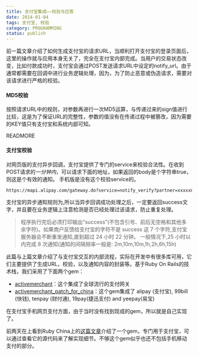 ```yaml
---
title: 支付宝集成——校验与应答
date: 2014-01-04
tags: 支付宝, 校验 
category: PROGRAMMING
status: publish
---
```


前一篇文章介绍了如何生成支付宝的请求URL，当顺利打开支付宝的登录页面后，这里的操作就与应用本身无关了，完全在支付宝内部完成。当用户的交易状态改变，比如付款成功时，支付宝会通过POST发送请求URL中设定的notify_url。由于通常都需要在回调中进行业务逻辑处理，因为，为了防止恶意或伪造请求，需要对该请求进行严格的校验。

####  MD5校验
按照请求URL中的规则，对参数再进行一次MD5运算，与传递过来的sign值进行比较，这是为了保证URL的完整性，参数的值没有在传递过程中被篡改，因为需要的KEY值只有支付宝和系统内部可知。

READMORE

####  支付宝校验
对网页版的支付异步回调，支付宝提供了专门的service来校验合法性。在收到POST请求的*一分钟内*，可以请求下面的地址，如果返回的body是个字符串true，则这是个有效的通知。
手机版是没有这个校验service的。

```html
https://mapi.alipay.com/gateway.do?service=notify_verify?partner=xxxxx&notify_id=xxxxx
```

支付宝的异步通知规则为,所以当异步回调成功处理之后，一定要返回success文字，并且要在业务逻辑上注意检测是否已经处理过该请求，防止重复处理。

>程序执行完后必须打印输出“success”(不包含引号、前后无空格和其他多 余字符)。如果商户反馈给支付宝的字符不是 success 这 7 个字符,支付宝 服务器会不断重发通知,直到超过 24 小时 22 分钟。
一般情况下,25 小时以内完成 8 次通知(通知的间隔频率一般是: 2m,10m,10m,1h,2h,6h,15h)

此篇与上篇文章介绍了与支付宝交互的内部流程，实际在开发中有很多库可用，它们主要提供了生成URL，校验，以及通知内容的封装等。基于Ruby On Rails的技术栈，我们采用了下面两个gem：

* <a href="https://github.com/Shopify/active_merchant" target="_blank">activemerchant</a>：这个集成了全球流行的支付网关
* <a href="https://github.com/flyerhzm/activemerchant_patch_for_china" target="_blank">activemerchant\_patch\_for\_china</a>：这个gem集成了 alipay (支付宝), 99bill (快钱), tenpay (财付通), 19pay(捷迅支付) and yeepay(易宝)

在支付宝手机网页支付方面，由于当时没有找到现成的gem，所以就是自己实现了。

前两天在上看到Ruby China上的<a href="http://ruby-china.org/topics/12992" target="_blank">这篇文章</a>介绍了一个gem，专门用于支付宝，可以通过查看它的源代码来了解实现细节。不够这个gem似乎也还不包括手机移动支付的部分。